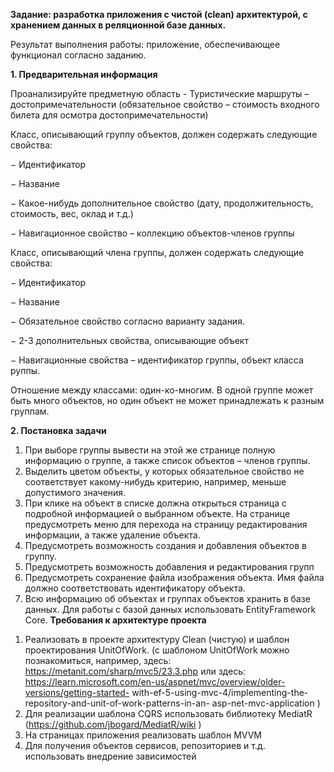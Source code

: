 **Задание: разработка приложения с чистой (clean) архитектурой, с хранением данных в реляционной базе данных.**

Результат выполнения работы: приложение, обеспечивающее функционал согласно заданию.

**1. Предварительная информация**

Проанализируйте предметную область - Туристические маршруты – достопримечательности (обязательное
свойство – стоимость входного билета для осмотра достопримечательности)

Класс, описывающий группу объектов, должен содержать следующие свойства:

− Идентификатор

− Название

− Какое-нибудь дополнительное свойство (дату, продолжительность, стоимость, вес, оклад и т.д.)

− Навигационное свойство – коллекцию объектов-членов группы
  
  Класс, описывающий члена группы, должен содержать следующие свойства:

− Идентификатор

− Название

− Обязательное свойство согласно варианту задания.

− 2-3 дополнительных свойства, описывающие объект

− Навигационные свойства – идентификатор группы, объект класса руппы.

Отношение между классами: один-ко-многим. В одной группе может быть много объектов, но один объект не может принадлежать к разным группам.

**2. Постановка задачи**

1.	При выборе группы вывести на этой же странице полную информацию о группе, а также список объектов – членов группы. 
2.	Выделить цветом объекты, у которых обязательное свойство не соответствует какому-нибудь критерию, например, меньше допустимого значения. 
3.	При клике на объект в списке должна открыться страница с подробной информацией о выбранном объекте. На странице предусмотреть меню для перехода на страницу редактирования информации, а также удаление объекта. 
4.	Предусмотреть возможность создания и добавления объектов в группу. 
5.	Предусмотреть возможность добавления и редактирования групп 
6.	Предусмотреть сохранение файла изображения объекта. Имя файла должно соответствовать идентификатору объекта. 
7.	Всю информацию об объектах и группах объектов хранить в базе данных. Для работы с базой данных использовать EntityFramework Core. 
**Требования к архитектуре проекта**
1)	Реализовать в проекте архитектуру Clean (чистую) и шаблон проектирования UnitOfWork. (с шаблоном UnitOfWork можно познакомиться, например, здесь: https://metanit.com/sharp/mvc5/23.3.php или здесь: 
https://learn.microsoft.com/en-us/aspnet/mvc/overview/older-versions/getting-started- with-ef-5-using-mvc-4/implementing-the-repository-and-unit-of-work-patterns-in-an- asp-net-mvc-application ) 
2)	Для реализации шаблона CQRS использовать библиотеку MediatR 
(https://github.com/jbogard/MediatR/wiki ) 
3)	На страницах приложения реализовать шаблон MVVM 
4)	Для получения объектов сервисов, репозиториев и т.д. использовать внедрение зависимостей 

